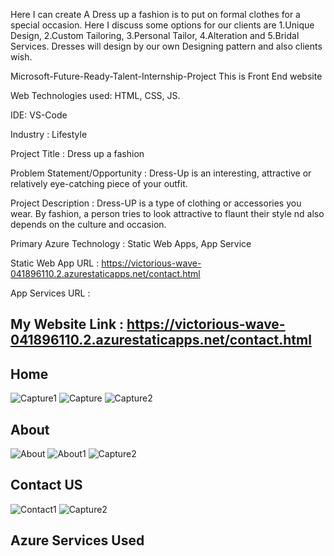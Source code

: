 Here I can create A Dress up a fashion is to put on formal clothes for a special occasion. Here I discuss some options for our clients are 1.Unique Design, 2.Custom Tailoring, 3.Personal Tailor, 4.Alteration and 5.Bridal Services. Dresses will design by our own Designing pattern and also clients wish.

Microsoft-Future-Ready-Talent-Internship-Project This is Front End website

Web Technologies used: HTML, CSS, JS.

IDE: VS-Code

Industry : Lifestyle

Project Title : Dress up a fashion

Problem Statement/Opportunity : Dress-Up is an interesting, attractive or relatively eye-catching piece of your outfit.

Project Description : Dress-UP is a type of clothing or accessories you wear. By fashion, a person tries to look attractive to flaunt their style nd also depends on the culture and occasion.

Primary Azure Technology : Static Web Apps, App Service

Static Web App URL : https://victorious-wave-041896110.2.azurestaticapps.net/contact.html

App Services URL : 

## My Website Link : https://victorious-wave-041896110.2.azurestaticapps.net/contact.html

## Home
![Capture1](https://user-images.githubusercontent.com/116636938/203292509-345ddac7-f853-41bc-a849-f85886bd043e.JPG)
![Capture](https://user-images.githubusercontent.com/116636938/203292501-edcec79a-5ac1-4de1-b8b9-81bd02d92b68.JPG)
![Capture2](https://user-images.githubusercontent.com/116636938/203292513-380347c0-bae1-4275-b90b-b87fb458af0d.JPG)

## About
![About](https://user-images.githubusercontent.com/116636938/203292596-74ecd64b-1de4-48f8-a70c-73e33e858aef.JPG)
![About1](https://user-images.githubusercontent.com/116636938/203292598-586fe59d-3f57-4317-b0c8-b8ceddd8596b.JPG)
![Capture2](https://user-images.githubusercontent.com/116636938/203292590-5dd50441-7ca8-4764-b2a3-c5c782edfdde.JPG)

## Contact US
![Contact1](https://user-images.githubusercontent.com/116636938/203292681-350c8533-464f-4cc3-9c68-d7572495c569.JPG)
![Capture2](https://user-images.githubusercontent.com/116636938/203292690-62defe86-752d-4b2b-b1b0-784a44e2f34f.JPG)

## Azure Services Used

